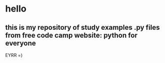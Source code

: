 # hello 

## this is my repository of study examples .py files from free code camp website: python for everyone

EYRR =)